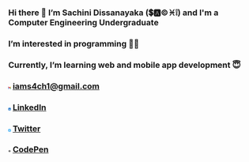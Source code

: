 ### Hi there 👋 I’m Sachini Dissanayaka (💲🅰©♓❕) and I'm a Computer Engineering Undergraduate
###  I’m interested in programming 👩‍💻
###  Currently, I’m learning web and mobile app development 😇
### <img src="/img/gmail.png" width=5px height=5px> iams4ch1@gmail.com
### <img src="/img/linkedin-app.png" width=5px height=5px> [LinkedIn](https://www.linkedin.com/in/sachini-dissanayaka-373402197/)
### <img src="/img/twitter-app.png" width=5px height=5px> [Twitter](https://twitter.com/Iam_S4ch1)
### <img src="/img/codepen.png" width=5px height=5px> [CodePen](https://codepen.io/S4ch1)




<!---
s4ch1/s4ch1 is a ✨ special ✨ repository because its `README.md` (this file) appears on your GitHub profile.
You can click the Preview link to take a look at your changes.
- 💞️ I’m looking to collaborate on ...
--->
